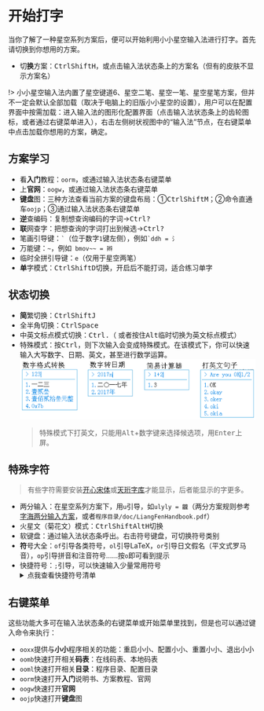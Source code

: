 # 开始打字

当你了解了一种星空系列方案后，便可以开始利用小小星空输入法进行打字。首先请切换到你想用的方案。

* 切**换**方案：<kbd>Ctrl</kbd><kbd>Shift</kbd><kbd>H</kbd>，或点击输入法状态条上的方案名（但有的皮肤不显示方案名）

!> 小小星空输入法内置了星空键道6、星空二笔、星空一笔、星空星笔方案，但并不一定会默认全部加载（取决于电脑上的旧版小小星空的设置），用户可以在配置界面中按需加载：进入输入法的图形化配置界面（点击输入法状态条上的齿轮图标，或者通过右键菜单进入），右击左侧树状视图中的“输入法”节点，在右键菜单中点击加载你想用的方案，确定。

## 方案学习

* 看**入门**教程：`oorm`，或通过输入法状态条右键菜单
* 上**官网**：`oogw`，或通过输入法状态条右键菜单
* **键盘**图：三种方法查看当前方案的键盘布局：①<kbd>Ctrl</kbd><kbd>Shift</kbd><kbd>M</kbd>；②命令直通车`oojp`；③通过输入法状态条右键菜单
* **逆**查编码：复制想查询编码的字词→<kbd>Ctrl</kbd><kbd>?</kbd>
* **联**网查字：把想查询的字词打出到候选→<kbd>Ctrl</kbd><kbd>?</kbd>
* 笔画引导键：`` ` ``（位于数字`1`键左侧），例如`` `ddh = 氵 ``
* 万能键：`~`，例如` bmov~~ = 辫`
* 临时全拼引导键：`e`（仅用于星空两笔）
* **单**字模式：<kbd>Ctrl</kbd><kbd>Shift</kbd><kbd>D</kbd>切换，开启后不能打词，适合练习单字

## 状态切换

* **简**繁切换：<kbd>Ctrl</kbd><kbd>Shift</kbd><kbd>J</kbd>
* 全半角切换：<kbd>Ctrl</kbd><kbd>Space</kbd>
* 中英文标点模式切换：<kbd>Ctrl</kbd><kbd>.</kbd>（ 或者按住<kbd>Alt</kbd>临时切换为英文标点模式）
* 特殊模式：按<kbd>Ctrl</kbd>，则下次输入会变成特殊模式。在该模式下，你可以快速输入大写数字、日期、英文，甚至进行数学运算。
  ![特殊模式](_media\specialmode.png)
  > 特殊模式下打英文，只能用<kbd>Alt</kbd>+数字键来选择候选项，用<kbd>Enter</kbd>上屏。

## 特殊字符

> 有些字符需要安装[开心宋体](http://www.guoxuedashi.net/zidian/bujian/KaiXinSong.php)或[天珩字库](http://cheonhyeong.com/Simplified/download.html)才能显示，后者能显示的字更多。

* 两分输入：在星空系列方案下，用`u`引导，如`ulyly = 龖`（两分方案规则参考[字海两分输入方案](http://cheonhyeong.com/Simplified/download.html)，或者`程序目录/doc/LiangFenHandbook.pdf`）
* 火星文（菊花文）模式：<kbd>Ctrl</kbd><kbd>Shift</kbd><kbd>Alt</kbd><kbd>H</kbd>切换
* 软键盘：通过输入法状态条呼出。右击符号键盘，可切换符号类别  
* **符**号大全：`of`引导各类符号，`ol`引导LaTeX，`or`引导日文假名（平文式罗马音），`op`引导拼音和注音符号……按`o`即可看到提示
* 快捷符号：`;`引导，可以快速输入少量常用符号
  <details>
      <summary>点我查看快捷符号清单</summary>
      <table><thead><tr><th>编码</th><th>输出</th><th>助记</th><th>追加编码</th><th>输出</th><th>助记</th></tr></thead><tbody><tr><td>;q</td><td>？</td><td>query</td><td>　</td><td>　</td><td>　</td></tr><tr><td>;w</td><td>～</td><td>wave</td><td>　</td><td>　</td><td>　</td></tr><tr><td>;e</td><td>回车</td><td>enter</td><td>　</td><td>　</td><td>　</td></tr><tr><td>;r</td><td>重复</td><td>repeat</td><td>　</td><td>　</td><td>　</td></tr><tr><td>;t</td><td>退格</td><td>退格</td><td>　</td><td>　</td><td>　</td></tr><tr><td>;y</td><td>♂</td><td>yo</td><td>;yo</td><td>♀</td><td>形似</td></tr><tr><td>;u</td><td>撤销</td><td>undo</td><td>　</td><td>　</td><td>　</td></tr><tr><td>;i</td><td>！</td><td>形似</td><td>　</td><td>　</td><td>　</td></tr><tr><td>;o</td><td>·</td><td>形似</td><td>;oo</td><td>……</td><td>形似</td></tr><tr><td>;p</td><td>——</td><td>破折</td><td>　</td><td>　</td><td>　</td></tr><tr><td>;a</td><td>@</td><td>at</td><td>　</td><td>　</td><td>　</td></tr><tr><td>;s</td><td>&amp;</td><td>形似</td><td>;si</td><td>$</td><td>形似</td></tr><tr><td>;d</td><td>删除</td><td>delete</td><td>　</td><td>　</td><td>　</td></tr><tr><td>;f</td><td>“</td><td>　</td><td>　</td><td>　</td><td>　</td></tr><tr><td>;g</td><td>”</td><td>　</td><td>　</td><td>　</td><td>　</td></tr><tr><td>;h</td><td>行末</td><td>行末</td><td>;ho</td><td>行首</td><td>home</td></tr><tr><td>;j</td><td>#</td><td>井号</td><td>;ju ;ji ;jo ;jv</td><td>← ↑ → ↓</td><td>箭头</td></tr><tr><td>;ku ;ki ;ko</td><td>() [] {}</td><td>括号</td><td>　</td><td>　</td><td>　</td></tr><tr><td>;lu ;li ;lo</td><td>/ | \</td><td>形似</td><td>;ll</td><td>//</td><td>　</td></tr><tr><td>;;</td><td>；</td><td>　</td><td>　</td><td>　</td><td>　</td></tr><tr><td>;z</td><td>_</td><td>　</td><td>　</td><td>　</td><td>　</td></tr><tr><td>;x</td><td>×</td><td>形似</td><td>;xo</td><td>÷</td><td>形似</td></tr><tr><td>;c</td><td>`</td><td>constrain</td><td>　</td><td>　</td><td>　</td></tr><tr><td>;v</td><td>^</td><td>形似</td><td>;vv</td><td>√</td><td>形似</td></tr><tr><td>;b</td><td>%</td><td>百分</td><td>;bo ;boo</td><td>‰ ‱</td><td>形似</td></tr><tr><td>;n</td><td>‘</td><td>　</td><td>　</td><td>　</td><td>　</td></tr><tr><td>;m</td><td>’</td><td>　</td><td>　</td><td>　</td><td>　</td></tr><tr><td>;,</td><td>&lt;</td><td>　</td><td>　</td><td>　</td><td>　</td></tr><tr><td>;.</td><td>&gt;</td><td>　</td><td>　</td><td>　</td><td>　</td></tr><tr><td>;'</td><td>'</td><td>　</td><td></td><td></td><td></td></tr><tr><td>;''</td><td>"</td><td>　</td><td></td><td></td><td></td></tr></tbody></table>
  </details>

## 右键菜单

这些功能大多可在输入法状态条的右键菜单或开始菜单里找到，但是也可以通过键入命令来执行：

* `ooxx`提供与**小小**程序相关的功能：重启小小、配置小小、重置小小、退出小小
* `oomb`快速打开相关**码表**：在线码表、本地码表
* `ooml`快速打开相关**目录**：程序目录、配置目录
* `oorm`快速打开**入门**说明书、方案教程、官网
* `oogw`快速打开**官网**
* `oojp`快速打开**键盘**图

